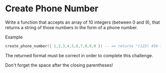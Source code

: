 # Create Phone Number

Write a function that accepts an array of 10 integers (between 0 and 9), that returns a string of those numbers in the form of a phone number.

Example
```lua
create_phone_number({ 1,2,3,4,5,6,7,8,9,0 }) -- => returns "(123) 456-7890"
```

The returned format must be correct in order to complete this challenge.

Don't forget the space after the closing parentheses!